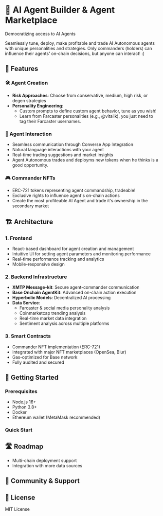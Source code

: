 # 🤖 AI Agent Builder & Agent Marketplace

Democratizing access to AI Agents

Seamlessly tune, deploy, make profitable and trade AI Autonomous agents with unique personalities and strategies. Only commanders (holders) can influence their agents' on-chain decisions, but anyone can interact! :)

## 🌟 Features

### 🛠️ Agent Creation
- **Risk Approaches**: Choose from conservative, medium, high risk, or degen strategies
- **Personality Engineering**: 
  - Custom prompts to define custom agent behavior, tune as you wish!
  - Learn from Farcaster personalities (e.g., @vitalik), you just need to tag their Farcaster usernames.

### 💬 Agent Interaction
- Seamless communication through Converse App Integration
- Natural language interactions with your agent
- Real-time trading suggestions and market insights
- Agent Autonomous trades and deployms new tokens when he thinks is a good opportunity. 

### 🎮 Commander NFTs
- ERC-721 tokens representing agent commandship, tradeable!
- Exclusive rights to influence agent's on-chain actions
- Create the most profiteable AI Agent and trade it's ownership in the secondary market

## 🏗️ Architecture

### 1. Frontend
- React-based dashboard for agent creation and management
- Intuitive UI for setting agent parameters and monitoring performance
- Real-time performance tracking and analytics
- Mobile-responsive design

### 2. Backend Infrastructure
- **XMTP Message-kit**: Secure agent-commander communication
- **Base Onchain AgentKit**: Advanced on-chain action execution
- **Hyperbolic Models**: Decentralized AI processing
- **Data Service**: 
  - Farcaster & social media personality analysis
  - Coinmarketcap trending analysis
  - Real-time market data integration
  - Sentiment analysis across multiple platforms

### 3. Smart Contracts
- Commander NFT implementation (ERC-721)
- Integrated with major NFT marketplaces (OpenSea, Blur)
- Gas-optimized for Base network
- Fully audited and secured

## 🚀 Getting Started

### Prerequisites
- Node.js 16+
- Python 3.8+
- Docker
- Ethereum wallet (MetaMask recommended)

### Quick Start

## 🛣️ Roadmap

- Multi-chain deployment support
- Integration with more data sources

## 🤝 Community & Support

## 📄 License

MIT License